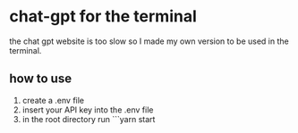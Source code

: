 # chat-gpt for the terminal

the chat gpt website is too slow so I made my own version to be used in the terminal.

## how to use

1) create a .env file
2) insert your API key into the .env file
3) in the root directory run ```yarn start

